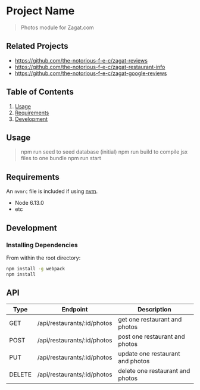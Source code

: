 # Project Name

> Photos module for Zagat.com

## Related Projects

  - https://github.com/the-notorious-f-e-c/zagat-reviews
  - https://github.com/the-notorious-f-e-c/zagat-restaurant-info
  - https://github.com/the-notorious-f-e-c/zagat-google-reviews

## Table of Contents

1. [Usage](#Usage)
1. [Requirements](#requirements)
1. [Development](#development)

## Usage

> npm run seed to seed database (initial)
> npm run build to compile jsx files to one bundle
> npm run start 

## Requirements

An `nvmrc` file is included if using [nvm](https://github.com/creationix/nvm).

- Node 6.13.0
- etc

## Development

### Installing Dependencies

From within the root directory:

```sh
npm install -g webpack
npm install
```

## API

| Type 	  | Endpoint | Description |
| ------------- | ------------- | ------------- |
| GET  | /api/restaurants/:id/photos | get one restaurant and photos |
| POST  | /api/restaurants/:id/photos | post one restaurant and photos |
| PUT | /api/restaurants/:id/photos | update one restaurant and photos |
| DELETE | /api/restaurants/:id/photos | delete one restaurant and photos |
